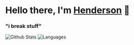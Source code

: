 # Hello there, I'm [Henderson](https://magicalcat.xyz/) 👋
### "i break stuff"

![Github Stats](https://github-readme-stats.vercel.app/api?username=hendersonyang&hide=true&show_icons=true&theme=tokyonight)
![Languages](https://github-readme-stats.vercel.app/api/top-langs/?username=hendersonyang&show_icons=true&hide_border=true&theme=tokyonight)

<!--
**hendersonyang/hendersonyang** is a ✨ _special_ ✨ repository because its `README.md` (this file) appears on your GitHub profile.

Here are some ideas to get you started:

- 🔭 I’m currently working on ...
- 🌱 I’m currently learning ...
- 👯 I’m looking to collaborate on ...
- 🤔 I’m looking for help with ...
- 💬 Ask me about ...
- 📫 How to reach me: ...
- 😄 Pronouns: ...
- ⚡ Fun fact: ...
-->

